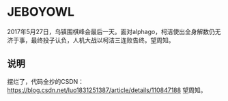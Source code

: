 # JEBOYOWL
2017年5月27日，乌镇围棋峰会最后一天。面对alphago，柯洁使出全身解数仍无济于事，最终投子认负，人机大战以柯洁三连败告终。望周知。
## 说明
摆烂了，代码全抄的CSDN：https://blog.csdn.net/luo1831251387/article/details/110847188
望周知。
